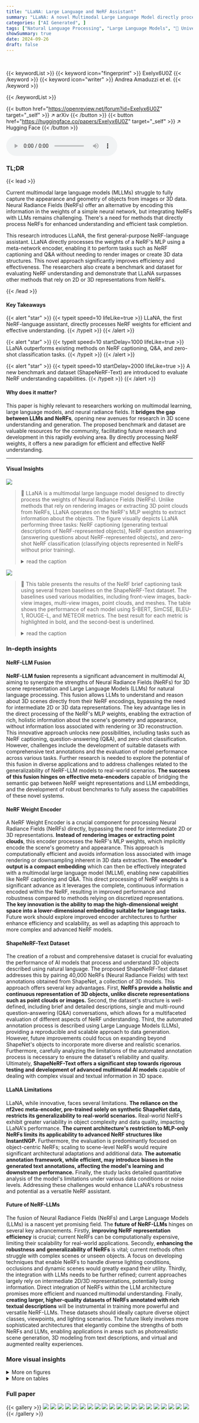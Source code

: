```yaml
---
title: "LLaNA: Large Language and NeRF Assistant"
summary: "LLaNA: A novel Multimodal Large Language Model directly processes NeRF weights to enable NeRF captioning and Q&A, outperforming traditional 2D/3D-based methods."
categories: ["AI Generated", ]
tags: ["Natural Language Processing", "Large Language Models", "🏢 University of Bologna",]
showSummary: true
date: 2024-09-26
draft: false
---
```


<br>

{{< keywordList >}}
{{< keyword icon="fingerprint" >}} ExeIyx6U0Z {{< /keyword >}}
{{< keyword icon="writer" >}} Andrea Amaduzzi et el. {{< /keyword >}}
 
{{< /keywordList >}}

{{< button href="https://openreview.net/forum?id=ExeIyx6U0Z" target="_self" >}}
↗ arXiv
{{< /button >}}
{{< button href="https://huggingface.co/papers/ExeIyx6U0Z" target="_self" >}}
↗ Hugging Face
{{< /button >}}



<audio controls>
    <source src="https://ai-paper-reviewer.com/ExeIyx6U0Z/podcast.wav" type="audio/wav">
    Your browser does not support the audio element.
</audio>


### TL;DR


{{< lead >}}

Current multimodal large language models (MLLMs) struggle to fully capture the appearance and geometry of objects from images or 3D data.  Neural Radiance Fields (NeRFs) offer an alternative by encoding this information in the weights of a simple neural network, but integrating NeRFs with LLMs remains challenging.  There's a need for methods that directly process NeRFs for enhanced understanding and efficient task completion.

This research introduces LLaNA, the first general-purpose NeRF-language assistant. LLaNA directly processes the weights of a NeRF's MLP using a meta-network encoder, enabling it to perform tasks such as NeRF captioning and Q&A without needing to render images or create 3D data structures.  This novel approach significantly improves efficiency and effectiveness.  The researchers also create a benchmark and dataset for evaluating NeRF understanding and demonstrate that LLaNA surpasses other methods that rely on 2D or 3D representations from NeRFs.

{{< /lead >}}


#### Key Takeaways

{{< alert "star" >}}
{{< typeit speed=10 lifeLike=true >}} LLaNA, the first NeRF-language assistant, directly processes NeRF weights for efficient and effective understanding. {{< /typeit >}}
{{< /alert >}}

{{< alert "star" >}}
{{< typeit speed=10 startDelay=1000 lifeLike=true >}} LLaNA outperforms existing methods on NeRF captioning, Q&A, and zero-shot classification tasks. {{< /typeit >}}
{{< /alert >}}

{{< alert "star" >}}
{{< typeit speed=10 startDelay=2000 lifeLike=true >}} A new benchmark and dataset (ShapeNeRF-Text) are introduced to evaluate NeRF understanding capabilities. {{< /typeit >}}
{{< /alert >}}

#### Why does it matter?
This paper is highly relevant to researchers working on multimodal learning, large language models, and neural radiance fields.  It **bridges the gap between LLMs and NeRFs**, opening new avenues for research in 3D scene understanding and generation. The proposed benchmark and dataset are valuable resources for the community, facilitating future research and development in this rapidly evolving area. By directly processing NeRF weights, it offers a new paradigm for efficient and effective NeRF understanding.

------
#### Visual Insights



![](https://ai-paper-reviewer.com/ExeIyx6U0Z/figures_0_1.jpg)

> 🔼 LLaNA is a multimodal large language model designed to directly process the weights of Neural Radiance Fields (NeRFs).  Unlike methods that rely on rendering images or extracting 3D point clouds from NeRFs, LLaNA operates on the NeRF's MLP weights to extract information about the objects.  The figure visually depicts LLaNA performing three tasks: NeRF captioning (generating textual descriptions of NeRF-represented objects), NeRF question answering (answering questions about NeRF-represented objects), and zero-shot NeRF classification (classifying objects represented in NeRFs without prior training).
> <details>
> <summary>read the caption</summary>
> Figure 1: LLaNA. The first Multimodal Large Language Model that understands and reasons on an input NeRF. Our framework directly processes the NeRF weights and performs tasks such as captioning, Q&A, and zero-shot classification of NeRFs.
> </details>





![](https://ai-paper-reviewer.com/ExeIyx6U0Z/tables_6_1.jpg)

> 🔼 This table presents the results of the NeRF brief captioning task using several frozen baselines on the ShapeNeRF-Text dataset.  The baselines used various modalities, including front-view images, back-view images, multi-view images, point clouds, and meshes.  The table shows the performance of each model using S-BERT, SimCSE, BLEU-1, ROUGE-L, and METEOR metrics.  The best result for each metric is highlighted in bold, and the second-best is underlined.
> <details>
> <summary>read the caption</summary>
> Table 1: NeRF brief captioning on ShapeNeRF-Text. Frozen baselines. Best results are in bold, runner-up is underlined. (FV: front-view, BV: back-view, MV: multi-view)
> </details>





### In-depth insights


#### NeRF-LLM Fusion
**NeRF-LLM fusion** represents a significant advancement in multimodal AI, aiming to synergize the strengths of Neural Radiance Fields (NeRFs) for 3D scene representation and Large Language Models (LLMs) for natural language processing.  This fusion allows LLMs to understand and reason about 3D scenes directly from their NeRF encodings, bypassing the need for intermediate 2D or 3D data representations.  The key advantage lies in the direct processing of the NeRF's MLP weights, enabling the extraction of rich, holistic information about the scene's geometry and appearance, without information loss associated with rendering or 3D reconstruction. This innovative approach unlocks new possibilities, including tasks such as NeRF captioning, question-answering (Q&A), and zero-shot classification. However, challenges include the development of suitable datasets with comprehensive text annotations and the evaluation of model performance across various tasks.  Further research is needed to explore the potential of this fusion in diverse applications and to address challenges related to the generalizability of NeRF-LLM models to real-world scenarios. **The success of this fusion hinges on effective meta-encoders** capable of bridging the semantic gap between NeRF weight representations and LLM embeddings, and the development of robust benchmarks to fully assess the capabilities of these novel systems.

#### NeRF Weight Encoder
A NeRF Weight Encoder is a crucial component for processing Neural Radiance Fields (NeRFs) directly, bypassing the need for intermediate 2D or 3D representations.  **Instead of rendering images or extracting point clouds**, this encoder processes the NeRF's MLP weights, which implicitly encode the scene's geometry and appearance. This approach is computationally efficient and avoids information loss associated with image rendering or downsampling inherent in 3D data extraction.  **The encoder's output is a compact embedding** which can then be effectively integrated with a multimodal large language model (MLLM), enabling new capabilities like NeRF captioning and Q&A. This direct processing of NeRF weights is a significant advance as it leverages the complete, continuous information encoded within the NeRF, resulting in improved performance and robustness compared to methods relying on discretized representations.  **The key innovation is the ability to map the high-dimensional weight space into a lower-dimensional embedding suitable for language tasks.**  Future work should explore improved encoder architectures to further enhance efficiency and scalability, as well as adapting this approach to more complex and advanced NeRF models.

#### ShapeNeRF-Text Dataset
The creation of a robust and comprehensive dataset is crucial for evaluating the performance of AI models that process and understand 3D objects described using natural language. The proposed ShapeNeRF-Text dataset addresses this by pairing 40,000 NeRFs (Neural Radiance Fields) with text annotations obtained from ShapeNet, a collection of 3D models. This approach offers several key advantages. First, **NeRFs provide a holistic and continuous representation of 3D objects, unlike discrete representations such as point clouds or images.**  Second, the dataset's structure is well-defined, including brief and detailed descriptions, single and multi-round question-answering (Q&A) conversations, which allows for a multifaceted evaluation of different aspects of NeRF understanding. Third, the automated annotation process is described using Large Language Models (LLMs), providing a reproducible and scalable approach to data generation.  However, future improvements could focus on expanding beyond ShapeNet's objects to incorporate more diverse and realistic scenarios. Furthermore, carefully analyzing the limitations of the automated annotation process is necessary to ensure the dataset's reliability and quality.  Ultimately, **ShapeNeRF-Text offers a significant step towards rigorous testing and development of advanced multimodal AI models** capable of dealing with complex visual and textual information in 3D space.

#### LLaNA Limitations
LLaNA, while innovative, faces several limitations.  **The reliance on the nf2vec meta-encoder, pre-trained solely on synthetic ShapeNet data, restricts its generalizability to real-world scenarios.**  Real-world NeRFs exhibit greater variability in object complexity and data quality, impacting LLaNA's performance.  **The current architecture's restriction to MLP-only NeRFs limits its applicability to advanced NeRF structures like InstantNGP.**  Furthermore, the evaluation is predominantly focused on object-centric NeRFs; scaling to scene-level NeRFs would require significant architectural adaptations and additional data.  **The automatic annotation framework, while efficient, may introduce biases in the generated text annotations, affecting the model's learning and downstream performance.**  Finally, the study lacks detailed quantitative analysis of the model's limitations under various data conditions or noise levels. Addressing these challenges would enhance LLaNA's robustness and potential as a versatile NeRF assistant.

#### Future of NeRF-LLMs
The fusion of Neural Radiance Fields (NeRFs) and Large Language Models (LLMs) is a nascent yet promising field.  The **future of NeRF-LLMs** hinges on several key advancements. Firstly, **improving NeRF representation efficiency** is crucial; current NeRFs can be computationally expensive, limiting their scalability for real-world applications.  Secondly, **enhancing the robustness and generalizability of NeRFs** is vital; current methods often struggle with complex scenes or unseen objects.  A focus on developing techniques that enable NeRFs to handle diverse lighting conditions, occlusions and dynamic scenes would greatly expand their utility. Thirdly, the integration with LLMs needs to be further refined; current approaches largely rely on intermediate 2D/3D representations, potentially losing information.  Direct integration of NeRFs within the LLM architecture promises more efficient and nuanced multimodal understanding. Finally, **creating larger, higher-quality datasets of NeRFs annotated with rich textual descriptions** will be instrumental in training more powerful and versatile NeRF-LLMs.  These datasets should ideally capture diverse object classes, viewpoints, and lighting scenarios. The future likely involves more sophisticated architectures that elegantly combine the strengths of both NeRFs and LLMs, enabling applications in areas such as photorealistic scene generation, 3D modeling from text descriptions, and virtual and augmented reality experiences.


### More visual insights

<details>
<summary>More on figures
</summary>


![](https://ai-paper-reviewer.com/ExeIyx6U0Z/figures_1_1.jpg)

> 🔼 This figure illustrates the functionality of LLaNA, a novel multimodal large language model (MLLM) capable of directly processing Neural Radiance Field (NeRF) weights.  It showcases how LLaNA performs three tasks: NeRF captioning (generating text descriptions of the objects represented in NeRFs), NeRF question answering (answering questions about the NeRFs), and zero-shot NeRF classification (classifying the object represented in a NeRF without prior training on that specific object).  The image visually depicts the NeRF input, the processing steps within LLaNA, and the corresponding outputs for each task.
> <details>
> <summary>read the caption</summary>
> Figure 1: LLaNA. The first Multimodal Large Language Model that understands and reasons on an input NeRF. Our framework directly processes the NeRF weights and performs tasks such as captioning, Q&A, and zero-shot classification of NeRFs.
> </details>



![](https://ai-paper-reviewer.com/ExeIyx6U0Z/figures_3_1.jpg)

> 🔼 The figure illustrates the architecture of LLaNA, a multimodal large language model designed to process Neural Radiance Fields (NeRFs) directly.  Instead of relying on intermediate representations like images or point clouds, LLaNA processes the NeRF's MLP weights to extract information about the object. The model then uses this information to perform various tasks, including NeRF captioning (describing the object depicted in the NeRF), question answering (answering questions about the object), and zero-shot NeRF classification (classifying the object without prior training).  The diagram shows the flow of information from the NeRF weights, through a meta-encoder and projector, to a large language model (LLM) that produces the final output.
> <details>
> <summary>read the caption</summary>
> Figure 1: LLaNA. The first Multimodal Large Language Model that understands and reasons on an input NeRF. Our framework directly processes the NeRF weights and performs tasks such as captioning, Q&A, and zero-shot classification of NeRFs.
> </details>



![](https://ai-paper-reviewer.com/ExeIyx6U0Z/figures_4_1.jpg)

> 🔼 The figure illustrates the LLaNA framework, which directly processes NeRF weights to perform various tasks.  It shows how NeRF inputs are processed, and the various outputs generated including NeRF captions, answers to questions, and zero-shot classifications.  This direct processing of NeRF weights is a key innovation of the LLaNA model, differentiating it from approaches that rely on intermediate image or point cloud representations.
> <details>
> <summary>read the caption</summary>
> Figure 1: LLaNA. The first Multimodal Large Language Model that understands and reasons on an input NeRF. Our framework directly processes the NeRF weights and performs tasks such as captioning, Q&A, and zero-shot classification of NeRFs.
> </details>



![](https://ai-paper-reviewer.com/ExeIyx6U0Z/figures_7_1.jpg)

> 🔼 LLaNA is presented as the first multimodal large language model capable of understanding and processing neural radiance fields (NeRFs) directly from their weight representations.  Instead of relying on intermediate 2D or 3D representations (like images or point clouds), LLaNA directly processes the NeRF's MLP weights.  This allows it to perform tasks such as NeRF captioning, question answering (Q&A), and zero-shot classification, all without the need for rendering images or creating 3D data structures. The figure visually depicts this process, showing how the NeRF weights are fed into LLaNA, which then produces outputs related to the caption, answer, and classification tasks.
> <details>
> <summary>read the caption</summary>
> Figure 1: LLaNA. The first Multimodal Large Language Model that understands and reasons on an input NeRF. Our framework directly processes the NeRF weights and performs tasks such as captioning, Q&A, and zero-shot classification of NeRFs.
> </details>



![](https://ai-paper-reviewer.com/ExeIyx6U0Z/figures_8_1.jpg)

> 🔼 This figure shows a schematic of the LLaNA model, highlighting its ability to process NeRF weights directly and perform various tasks, including captioning, question answering, and zero-shot classification, without the need to render images or extract 3D point clouds.  It showcases the novel approach of the research, processing the NeRF's MLP weights rather than relying on traditional image or point cloud representations.
> <details>
> <summary>read the caption</summary>
> Figure 1: LLaNA. The first Multimodal Large Language Model that understands and reasons on an input NeRF. Our framework directly processes the NeRF weights and performs tasks such as captioning, Q&A, and zero-shot classification of NeRFs.
> </details>



![](https://ai-paper-reviewer.com/ExeIyx6U0Z/figures_8_2.jpg)

> 🔼 This figure shows an example of a multi-round question answering task using LLaNA.  The input is a NeRF (Neural Radiance Field) representing a table. The user asks a series of questions about the table's material, color, and suitability as a display piece. LLaNA successfully answers all questions, demonstrating its ability to process NeRFs and provide detailed, relevant responses.
> <details>
> <summary>read the caption</summary>
> Figure 5: NeRF multi-round Q&A example.
> </details>



![](https://ai-paper-reviewer.com/ExeIyx6U0Z/figures_15_1.jpg)

> 🔼 This figure shows a comparison of ground truth data and data extracted from a Neural Radiance Field (NeRF).  The left side shows the ground truth front and back views of a 3D object (a yellow box with holes and speakers). The center displays the rendered front and back views of the object produced by the NeRF. The right displays the ground truth point cloud and a point cloud generated from the NeRF. The point cloud extraction process uses a marching cubes algorithm applied to the volumetric density field to create a mesh and then samples the RGB values from the NeRF for each point to get the color information.
> <details>
> <summary>read the caption</summary>
> Figure 6: Example of data extracted from NeRF. From left to right: GT front view, rendered front view, GT back view, rendered back view, GT point cloud, extracted point cloud.
> </details>



![](https://ai-paper-reviewer.com/ExeIyx6U0Z/figures_16_1.jpg)

> 🔼 LLaNA is a multimodal large language model capable of understanding and processing Neural Radiance Fields (NeRFs). Unlike previous methods that extract 2D or 3D representations from NeRFs, LLaNA directly processes the NeRF weights to extract information about the objects without rendering images or creating 3D data structures.  It performs tasks such as NeRF captioning, question answering, and zero-shot classification, demonstrating superior performance compared to methods relying on intermediate representations.
> <details>
> <summary>read the caption</summary>
> Figure 1: LLaNA. The first Multimodal Large Language Model that understands and reasons on an input NeRF. Our framework directly processes the NeRF weights and performs tasks such as captioning, Q&A, and zero-shot classification of NeRFs.
> </details>



![](https://ai-paper-reviewer.com/ExeIyx6U0Z/figures_17_1.jpg)

> 🔼 This figure illustrates the LLaNA framework, highlighting its ability to directly process NeRF weights to perform various tasks like captioning, question answering (Q&A), and zero-shot classification of NeRFs. It showcases the novel approach of directly working with the NeRF's MLP weights, eliminating the need to generate intermediate 2D or 3D representations.
> <details>
> <summary>read the caption</summary>
> Figure 1: LLaNA. The first Multimodal Large Language Model that understands and reasons on an input NeRF. Our framework directly processes the NeRF weights and performs tasks such as captioning, Q&A, and zero-shot classification of NeRFs.
> </details>



![](https://ai-paper-reviewer.com/ExeIyx6U0Z/figures_20_1.jpg)

> 🔼 This figure shows a schematic of the LLaNA model, highlighting its ability to directly process NeRF weights to perform various tasks such as captioning, question answering, and zero-shot classification.  It emphasizes that LLaNA doesn't rely on intermediate representations like images or point clouds, making it more efficient and potentially more accurate.  The diagram illustrates the flow of information: NeRF weights are processed directly, which are then combined with textual inputs within the LLM, resulting in outputs relevant to the specific task.
> <details>
> <summary>read the caption</summary>
> Figure 1: LLaNA. The first Multimodal Large Language Model that understands and reasons on an input NeRF. Our framework directly processes the NeRF weights and performs tasks such as captioning, Q&A, and zero-shot classification of NeRFs.
> </details>



![](https://ai-paper-reviewer.com/ExeIyx6U0Z/figures_21_1.jpg)

> 🔼 The figure illustrates the LLaNA framework, a multimodal large language model that directly processes the weights of a Neural Radiance Field (NeRF) to perform various tasks.  Instead of relying on rendered images or 3D point clouds, LLaNA directly uses NeRF weights, making it more efficient and capable of performing new tasks like NeRF captioning, question answering (Q&A), and zero-shot classification. The diagram shows the input NeRF, the processing steps within the LLaNA framework, and the various output tasks it can perform.
> <details>
> <summary>read the caption</summary>
> Figure 1: LLaNA. The first Multimodal Large Language Model that understands and reasons on an input NeRF. Our framework directly processes the NeRF weights and performs tasks such as captioning, Q&A, and zero-shot classification of NeRFs.
> </details>



![](https://ai-paper-reviewer.com/ExeIyx6U0Z/figures_22_1.jpg)

> 🔼 The figure illustrates the LLaNA framework, which directly processes the weights of a Neural Radiance Field (NeRF) to perform various tasks, including NeRF captioning, question answering, and zero-shot classification. This is in contrast to traditional methods that rely on rendering images or extracting 3D representations from the NeRF.
> <details>
> <summary>read the caption</summary>
> Figure 1: LLaNA. The first Multimodal Large Language Model that understands and reasons on an input NeRF. Our framework directly processes the NeRF weights and performs tasks such as captioning, Q&A, and zero-shot classification of NeRFs.
> </details>



![](https://ai-paper-reviewer.com/ExeIyx6U0Z/figures_25_1.jpg)

> 🔼 LLaNA is a multimodal large language model that directly processes the weights of a Neural Radiance Field (NeRF) to perform tasks such as NeRF captioning, question answering, and zero-shot classification.  It bypasses the need to render images or create 3D point clouds, offering efficiency and detailed understanding of the NeRF's content. The figure visually represents LLaNA's process, showing the input NeRF, its processing by the model, and the output of different tasks.
> <details>
> <summary>read the caption</summary>
> Figure 1: LLaNA. The first Multimodal Large Language Model that understands and reasons on an input NeRF. Our framework directly processes the NeRF weights and performs tasks such as captioning, Q&A, and zero-shot classification of NeRFs.
> </details>



![](https://ai-paper-reviewer.com/ExeIyx6U0Z/figures_25_2.jpg)

> 🔼 LLaNA is a multimodal large language model (MLLM) that directly processes the weights of a Neural Radiance Field (NeRF) to perform various tasks like captioning the object represented by the NeRF, answering questions about it, and classifying the NeRF into categories without rendering images or creating 3D structures.  This is a novel approach that leverages the inherent information within the NeRF's MLP weights rather than relying on intermediate representations.
> <details>
> <summary>read the caption</summary>
> Figure 1: LLaNA. The first Multimodal Large Language Model that understands and reasons on an input NeRF. Our framework directly processes the NeRF weights and performs tasks such as captioning, Q&A, and zero-shot classification of NeRFs.
> </details>



![](https://ai-paper-reviewer.com/ExeIyx6U0Z/figures_26_1.jpg)

> 🔼 The figure shows a schematic of the LLaNA model, illustrating its ability to process NeRF weights directly to perform various tasks such as captioning, question answering, and zero-shot classification.  It highlights the unique aspect of LLaNA in directly processing NeRF weights rather than relying on intermediate image or 3D representations.
> <details>
> <summary>read the caption</summary>
> Figure 1: LLaNA. The first Multimodal Large Language Model that understands and reasons on an input NeRF. Our framework directly processes the NeRF weights and performs tasks such as captioning, Q&A, and zero-shot classification of NeRFs.
> </details>



</details>




<details>
<summary>More on tables
</summary>


![](https://ai-paper-reviewer.com/ExeIyx6U0Z/tables_6_2.jpg)
> 🔼 This table presents the results of a detailed captioning task on the ShapeNeRF-Text dataset using various frozen baselines. It compares different modalities (front-view images, back-view images, multi-view images, point clouds, and NeRFs) for their ability to generate detailed captions of the objects represented in the NeRFs. The performance is evaluated using four metrics: Sentence-BERT similarity, SimCSE similarity, BLEU-1, ROUGE-L, and METEOR. The best performing model for each metric is highlighted in bold, and the second-best performing model is underlined. The table shows that processing the NeRF weights directly (LLaNA) significantly outperforms other methods.
> <details>
> <summary>read the caption</summary>
> Table 3: NeRF detailed captioning on ShapeNeRF-Text. Frozen baselines. Best results are in bold, runner-up is underlined. (FV: front-view, BV: back-view, MV: multi-view)
> </details>

![](https://ai-paper-reviewer.com/ExeIyx6U0Z/tables_7_1.jpg)
> 🔼 This table presents the results of single-round question answering task on the ShapeNeRF-Text dataset using various baselines with their modalities, including front-view, back-view, and multi-view images and point clouds. The performance is evaluated using S-BERT, SimCSE, BLEU-1, ROUGE-L, and METEOR metrics. LLaNA-7b using NeRF significantly outperforms other baselines across all metrics.
> <details>
> <summary>read the caption</summary>
> Table 4: NeRF single-round Q&A on ShapeNeRF-Text. Frozen baselines. Best results are in bold, runner-up is underlined. (FV: front-view, BV: back-view, MV: multi-view)
> </details>

![](https://ai-paper-reviewer.com/ExeIyx6U0Z/tables_8_1.jpg)
> 🔼 This table presents the performance of various models on the brief captioning task using the ShapeNeRF-Text dataset.  The models have been fine-tuned on this dataset. The table shows the results achieved by different models using various modalities such as images, point clouds and directly processing NeRFs (LLaNA). The metrics used to evaluate the performance are S-BERT, SimCSE, BLEU-1, ROUGE-L, and METEOR.  The best performance for each metric is highlighted in bold, and the second-best performance is underlined.  The results are separated by modality (front-view images) to illustrate how the performance varies depending on the input representation used.
> <details>
> <summary>read the caption</summary>
> Table 6: NeRF brief captioning on ShapeNeRF-Text. Trained baselines. Best results are in bold, runner-up is underlined. (FV: front-view)
> </details>

![](https://ai-paper-reviewer.com/ExeIyx6U0Z/tables_8_2.jpg)
> 🔼 This table presents the results of the NeRF brief captioning task on the HST dataset using several frozen baselines.  The table compares different models and modalities (front-view images, back-view images, multi-view images, point clouds, and NeRFs) based on several metrics. The best results for each metric are highlighted in bold, while runner-up results are underlined.
> <details>
> <summary>read the caption</summary>
> Table 2: NeRF brief captioning on the HST dataset. Frozen baselines. Best results are in bold, runner-up is underlined. (FV: front-view, BV: back-view, MV: multi-view)
> </details>

![](https://ai-paper-reviewer.com/ExeIyx6U0Z/tables_9_1.jpg)
> 🔼 This table presents the results of the detailed captioning task on the ShapeNeRF-Text dataset using trained baselines.  The best performing model in terms of each metric (S-BERT, SimCSE, BLEU-1, ROUGE-L, METEOR) is shown in bold, and the second-best is underlined. The results are broken down by model and modality, with a focus on front-view (FV) images. This allows for comparison of different approaches to language modeling on NeRF data, particularly assessing the improvements gained through training on the specific dataset.
> <details>
> <summary>read the caption</summary>
> Table 8: NeRF detailed captioning on ShapeNeRF-Text. Trained baselines. Best results are in bold, runner-up is underlined. (FV: front-view)
> </details>

![](https://ai-paper-reviewer.com/ExeIyx6U0Z/tables_9_2.jpg)
> 🔼 This table presents the results of single-round question answering tasks on the ShapeNeRF-Text dataset using trained baseline models.  The models' performance is evaluated using various metrics, including S-BERT, SimCSE, BLEU-1, ROUGE-L, and METEOR. The best performing model for each metric is shown in bold, and the second-best is underlined. The results are broken down by modality (image (front view), point cloud, and NeRF).
> <details>
> <summary>read the caption</summary>
> Table 9: NeRF single-round Q&A on ShapeNeRF-Text. Trained baselines. Best results are in bold, runner-up is underlined. (FV: front-view)
> </details>

![](https://ai-paper-reviewer.com/ExeIyx6U0Z/tables_23_1.jpg)
> 🔼 This table presents the results of a single-round question answering task on the ShapeNeRF-Text dataset, comparing the performance of various models (LLaVA, BLIP-2, PointLLM, GPT4Point, and LLaNA) using different input modalities (front-view images, back-view images, multi-view images, point clouds, and NeRFs). The metrics used are Sentence-BERT, SimCSE, BLEU-1, ROUGE-L, and METEOR.  The best performing model for each metric is highlighted in bold, indicating LLaNA's superior performance in NeRF understanding.
> <details>
> <summary>read the caption</summary>
> Table 4: NeRF single-round Q&A on ShapeNeRF-Text. Frozen baselines. Best results are in bold, runner-up is underlined. (FV: front-view, BV: back-view, MV: multi-view)
> </details>

![](https://ai-paper-reviewer.com/ExeIyx6U0Z/tables_23_2.jpg)
> 🔼 This table presents the results of a zero-shot NeRF classification task performed by several baselines which were trained on ShapeNeRF-Text dataset. The models were tested using the same evaluation protocol described in the paper, except that they were trained on ShapeNeRF-Text dataset instead of only being tested.
> <details>
> <summary>read the caption</summary>
> Table 13: Zero-shot NeRF classification on ShapeNeRF-Text. Trained baselines. Best results are in bold, runner-up is underlined. (FV: front-view)
> </details>

![](https://ai-paper-reviewer.com/ExeIyx6U0Z/tables_23_3.jpg)
> 🔼 This table presents the results of the NeRF brief captioning task using different frozen baselines.  It compares the performance of various models, including those using images (front, back, and multi-view) and point clouds, against the proposed LLaNA model which operates directly on the NeRF.  The metrics used for evaluation are S-BERT similarity, SimCSE, BLEU-1, ROUGE-L, and METEOR.
> <details>
> <summary>read the caption</summary>
> Table 14: NeRF brief captioning on ShapeNeRF-Text. Frozen baselines. Best results are in bold, runner-up is underlined. (FV: front-view, BV: back-view, MV: multi-view)
> </details>

![](https://ai-paper-reviewer.com/ExeIyx6U0Z/tables_24_1.jpg)
> 🔼 This table presents the results of different baselines for the NeRF brief captioning task on the ShapeNeRF-Text dataset. The baselines are compared using various metrics including Sentence-BERT, SimCSE, BLEU-1, ROUGE-L, and METEOR. The results are categorized by the modality used (front-view image, back-view image, multi-view image, point cloud, and NeRF) and the model used. LLaNA-7b shows superior performance using NeRF modality compared to image-based and point cloud-based baselines.
> <details>
> <summary>read the caption</summary>
> Table 1: NeRF brief captioning on ShapeNeRF-Text. Frozen baselines. Best results are in bold, runner-up is underlined. (FV: front-view, BV: back-view, MV: multi-view)
> </details>

![](https://ai-paper-reviewer.com/ExeIyx6U0Z/tables_24_2.jpg)
> 🔼 This table presents the results of single-round question answering tasks using different input modalities on the ShapeNeRF-Text dataset.  It compares the performance of various models (LLaVA-vicuna-13b, LLaVA-vicuna-7b, BLIP-2 FlanT5-xxl, PointLLM-7b, GPT4Point-Opt-2.7b, 3D-LLM, and LLaNA-7b) using different input types (front-view images, back-view images, multi-view images, point clouds, and NeRFs).  The evaluation metrics used are Sentence-BERT similarity, SimCSE similarity, BLEU-1, ROUGE-L, and METEOR.  The table showcases LLaNA's superior performance across all metrics when compared to baselines which use images, point clouds, or meshes derived from the NeRF.  It highlights the advantage of processing NeRF weights directly instead of relying on intermediate 2D or 3D representations.
> <details>
> <summary>read the caption</summary>
> Table 4: NeRF single-round Q&A on ShapeNeRF-Text. Frozen baselines. Best results are in bold, runner-up is underlined. (FV: front-view, BV: back-view, MV: multi-view)
> </details>

![](https://ai-paper-reviewer.com/ExeIyx6U0Z/tables_24_3.jpg)
> 🔼 This table presents the results of an experiment conducted to evaluate the generalization capabilities of the proposed model, LLaNA, and several baseline models.  The models were tested on the Objaverse dataset, which contains objects not seen during the training phase. The table shows the performance of each model in terms of various metrics: Sentence-BERT, SimCSE, BLEU-1, ROUGE-L, and METEOR. These metrics are used to assess the quality of captions generated by the models. The modalities used by the models are also indicated: Image (front view), Point cloud, and NeRF.  This experiment assesses how well the models trained on one dataset can generalize to a new and different dataset.
> <details>
> <summary>read the caption</summary>
> Table 17: Generalization results on Objaverse. NeRF captioning
> </details>

</details>




### Full paper

{{< gallery >}}
<img src="https://ai-paper-reviewer.com/ExeIyx6U0Z/1.png" class="grid-w50 md:grid-w33 xl:grid-w25" />
<img src="https://ai-paper-reviewer.com/ExeIyx6U0Z/2.png" class="grid-w50 md:grid-w33 xl:grid-w25" />
<img src="https://ai-paper-reviewer.com/ExeIyx6U0Z/3.png" class="grid-w50 md:grid-w33 xl:grid-w25" />
<img src="https://ai-paper-reviewer.com/ExeIyx6U0Z/4.png" class="grid-w50 md:grid-w33 xl:grid-w25" />
<img src="https://ai-paper-reviewer.com/ExeIyx6U0Z/5.png" class="grid-w50 md:grid-w33 xl:grid-w25" />
<img src="https://ai-paper-reviewer.com/ExeIyx6U0Z/6.png" class="grid-w50 md:grid-w33 xl:grid-w25" />
<img src="https://ai-paper-reviewer.com/ExeIyx6U0Z/7.png" class="grid-w50 md:grid-w33 xl:grid-w25" />
<img src="https://ai-paper-reviewer.com/ExeIyx6U0Z/8.png" class="grid-w50 md:grid-w33 xl:grid-w25" />
<img src="https://ai-paper-reviewer.com/ExeIyx6U0Z/9.png" class="grid-w50 md:grid-w33 xl:grid-w25" />
<img src="https://ai-paper-reviewer.com/ExeIyx6U0Z/10.png" class="grid-w50 md:grid-w33 xl:grid-w25" />
<img src="https://ai-paper-reviewer.com/ExeIyx6U0Z/11.png" class="grid-w50 md:grid-w33 xl:grid-w25" />
<img src="https://ai-paper-reviewer.com/ExeIyx6U0Z/12.png" class="grid-w50 md:grid-w33 xl:grid-w25" />
<img src="https://ai-paper-reviewer.com/ExeIyx6U0Z/13.png" class="grid-w50 md:grid-w33 xl:grid-w25" />
<img src="https://ai-paper-reviewer.com/ExeIyx6U0Z/14.png" class="grid-w50 md:grid-w33 xl:grid-w25" />
<img src="https://ai-paper-reviewer.com/ExeIyx6U0Z/15.png" class="grid-w50 md:grid-w33 xl:grid-w25" />
<img src="https://ai-paper-reviewer.com/ExeIyx6U0Z/16.png" class="grid-w50 md:grid-w33 xl:grid-w25" />
<img src="https://ai-paper-reviewer.com/ExeIyx6U0Z/17.png" class="grid-w50 md:grid-w33 xl:grid-w25" />
<img src="https://ai-paper-reviewer.com/ExeIyx6U0Z/18.png" class="grid-w50 md:grid-w33 xl:grid-w25" />
<img src="https://ai-paper-reviewer.com/ExeIyx6U0Z/19.png" class="grid-w50 md:grid-w33 xl:grid-w25" />
<img src="https://ai-paper-reviewer.com/ExeIyx6U0Z/20.png" class="grid-w50 md:grid-w33 xl:grid-w25" />
{{< /gallery >}}